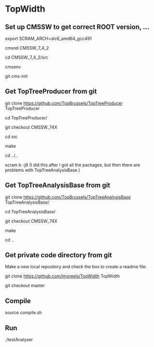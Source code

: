# TopWidth

## Set up CMSSW to get correct ROOT version, ...

export SCRAM_ARCH=slc6_amd64_gcc491

cmsrel CMSSW_7_4_2

cd CMSSW_7_4_2/src

cmsenv

git cms-init

## Get TopTreeProducer from git

git clone https://github.com/TopBrussels/TopTreeProducer TopTreeProducer

cd TopTreeProducer/

git checkout CMSSW_74X

cd src

make

cd ../..

scram b -j8
(I did this after I got all the packages, but then there are problems with TopTreeAnalysisBase.)

## Get TopTreeAnalysisBase from git

git clone https://github.com/TopBrussels/TopTreeAnalysisBase TopTreeAnalysisBase/

cd TopTreeAnalysisBase/

git checkout CMSSW_74X

make

cd ..

## Get private code directory from git

Make a new local repository and check the box to create a readme file.

git clone https://github.com/lmoreels/TopWidth TopWidth

git checkout master


## Compile

source compile.sh

## Run

./testAnalyser
